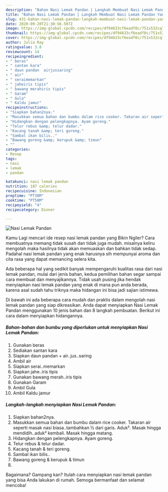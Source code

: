 ```yaml
---
description: "Bahan Nasi Lemak Pandan | Langkah Membuat Nasi Lemak Pandan Yang Enak dan Simpel"
title: "Bahan Nasi Lemak Pandan | Langkah Membuat Nasi Lemak Pandan Yang Enak dan Simpel"
slug: 431-bahan-nasi-lemak-pandan-langkah-membuat-nasi-lemak-pandan-yang-enak-dan-simpel
date: 2020-09-20T21:30:56.507Z
image: https://img-global.cpcdn.com/recipes/df94633cf6eadf0c/751x532cq70/nasi-lemak-pandan-foto-resep-utama.jpg
thumbnail: https://img-global.cpcdn.com/recipes/df94633cf6eadf0c/751x532cq70/nasi-lemak-pandan-foto-resep-utama.jpg
cover: https://img-global.cpcdn.com/recipes/df94633cf6eadf0c/751x532cq70/nasi-lemak-pandan-foto-resep-utama.jpg
author: Julia Ray
ratingvalue: 3.8
reviewcount: 14
recipeingredient:
- " beras"
- " santan kara"
- " daun pandan  airjussaring"
- " air"
- " seraimemarkan"
- " jaheiris tipis"
- " bawang merahiris tipis"
- " Garam"
- " Gula"
- " Kaldu jamur"
recipeinstructions:
- "Siapkan bahan2nya."
- "Masukkan semua bahan dan bumbu dalam rice cooker. Takaran air seperti masak nasi biasa..tambahkan ½ dari garis. Aduk². Masak hingga mendidih..aduk² kembali. Masak hingga matang."
- "Hidangkan dengan pelengkapnya. Ayam goreng."
- "Telur rebus &amp; telur dadar."
- "Kacang tanah &amp; teri goreng."
- "Sambal ikan bilis.."
- "Bawang goreng &amp; kerupuk &amp; timun"
- ""
categories:
- Resep
tags:
- nasi
- lemak
- pandan

katakunci: nasi lemak pandan 
nutrition: 187 calories
recipecuisine: Indonesian
preptime: "PT38M"
cooktime: "PT58M"
recipeyield: "4"
recipecategory: Dinner

---
```



![Nasi Lemak Pandan](https://img-global.cpcdn.com/recipes/df94633cf6eadf0c/751x532cq70/nasi-lemak-pandan-foto-resep-utama.jpg)

Kamu Lagi mencari ide resep nasi lemak pandan yang Bikin Ngiler? Cara membuatnya memang tidak susah dan tidak juga mudah. misalnya keliru mengolah maka hasilnya tidak akan memuaskan dan bahkan tidak sedap. Padahal nasi lemak pandan yang enak harusnya sih mempunyai aroma dan cita rasa yang dapat memancing selera kita.



Ada beberapa hal yang sedikit banyak mempengaruhi kualitas rasa dari nasi lemak pandan, mulai dari jenis bahan, kedua pemilihan bahan segar sampai cara membuat dan menyajikannya. Tidak usah pusing jika hendak menyiapkan nasi lemak pandan yang enak di mana pun anda berada, karena asal sudah tahu triknya maka hidangan ini bisa jadi sajian istimewa.


Di bawah ini ada beberapa cara mudah dan praktis dalam mengolah nasi lemak pandan yang siap dikreasikan. Anda dapat menyiapkan Nasi Lemak Pandan menggunakan 10 jenis bahan dan 8 langkah pembuatan. Berikut ini cara dalam menyiapkan hidangannya.

<!--inarticleads1-->

##### Bahan-bahan dan bumbu yang diperlukan untuk menyiapkan Nasi Lemak Pandan:

1. Gunakan  beras
1. Sediakan  santan kara
1. Siapkan  daun pandan + air..jus..saring
1. Ambil  air
1. Siapkan  serai..memarkan
1. Siapkan  jahe..iris tipis
1. Gunakan  bawang merah..iris tipis
1. Gunakan  Garam
1. Ambil  Gula
1. Ambil  Kaldu jamur




<!--inarticleads2-->

##### Langkah-langkah menyiapkan Nasi Lemak Pandan:

1. Siapkan bahan2nya.
1. Masukkan semua bahan dan bumbu dalam rice cooker. Takaran air seperti masak nasi biasa..tambahkan ½ dari garis. Aduk². Masak hingga mendidih..aduk² kembali. Masak hingga matang.
1. Hidangkan dengan pelengkapnya. Ayam goreng.
1. Telur rebus &amp; telur dadar.
1. Kacang tanah &amp; teri goreng.
1. Sambal ikan bilis..
1. Bawang goreng &amp; kerupuk &amp; timun
1. 




Bagaimana? Gampang kan? Itulah cara menyiapkan nasi lemak pandan yang bisa Anda lakukan di rumah. Semoga bermanfaat dan selamat mencoba!
